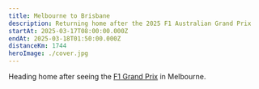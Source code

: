 ```yaml
---
title: Melbourne to Brisbane
description: Returning home after the 2025 F1 Australian Grand Prix
startAt: 2025-03-17T08:00:00.000Z
endAt: 2025-03-18T01:50:00.000Z
distanceKm: 1744
heroImage: ./cover.jpg
---
```


Heading home after seeing the [F1 Grand Prix](https://en.wikipedia.org/wiki/2025_Australian_Grand_Prix) in Melbourne.

